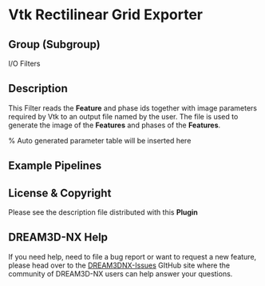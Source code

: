 # Vtk Rectilinear Grid Exporter

## Group (Subgroup)

I/O Filters

## Description

This Filter reads the **Feature** and phase ids together with image parameters required by Vtk to an output file named by the user. The file is used to generate the image of the **Features** and phases of the **Features**.

% Auto generated parameter table will be inserted here

## Example Pipelines

## License & Copyright

Please see the description file distributed with this **Plugin**

## DREAM3D-NX Help

If you need help, need to file a bug report or want to request a new feature, please head over to the [DREAM3DNX-Issues](https://github.com/BlueQuartzSoftware/DREAM3DNX-Issues/discussions) GItHub site where the community of DREAM3D-NX users can help answer your questions.
